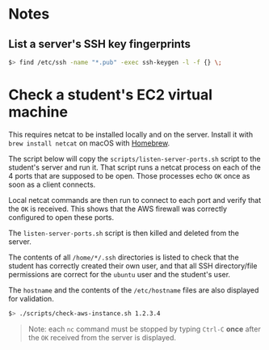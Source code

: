 # Notes

## List a server's SSH key fingerprints

```bash
$> find /etc/ssh -name "*.pub" -exec ssh-keygen -l -f {} \;
```

# Check a student's EC2 virtual machine

This requires netcat to be installed locally and on the server. Install it with
`brew install netcat` on macOS with [Homebrew](https://brew.sh).

The script below will copy the `scripts/listen-server-ports.sh` script to the
student's server and run it. That script runs a netcat process on each of the 4
ports that are supposed to be open. Those processes echo `OK` once as soon as a
client connects.

Local netcat commands are then run to connect to each port and verify that the
`OK` is received. This shows that the AWS firewall was correctly configured to
open these ports.

The `listen-server-ports.sh` script is then killed and deleted from the server.

The contents of all `/home/*/.ssh` directories is listed to check that the
student has correctly created their own user, and that all SSH directory/file
permissions are correct for the `ubuntu` user and the student's user.

The `hostname` and the contents of the `/etc/hostname` files are also displayed
for validation.

```bash
$> ./scripts/check-aws-instance.sh 1.2.3.4
```

> Note: each `nc` command must be stopped by typing `Ctrl-C` **once** after the
> `OK` received from the server is displayed.
